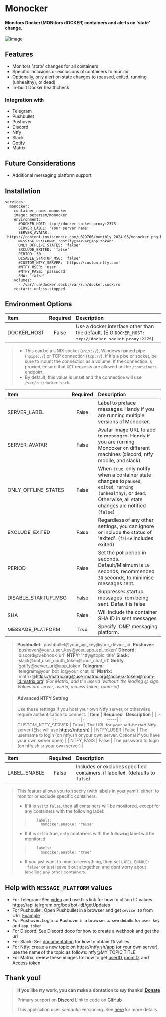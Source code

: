# Monocker
#### Monitors Docker (MONitors dOCKER) containers and alerts on 'state' change.

![image](https://github.com/petersem/monocker/blob/master/doco/title.png?raw=true)

## Features
- Monitors 'state' changes for all containers
- Specific inclusions or exclusions of containers to monitor
- Optionally, only alert on state changes to (paused, exited, running (unhealthy), or dead)
- In-built Docker healthcheck
### Integration with
- Telegram
- Pushbullet
- Pushover
- Discord
- Ntfy
- Slack
- Gotify
- Matrix

## Future Considerations
- Additional messaging platform support

## Installation
```ya
services:
  monocker:
    container_name: monocker
    image: petersem/monocker
    environment:
      #DOCKER_HOST: tcp://docker-socket-proxy:2375
      SERVER_LABEL: 'Your server name'
      SERVER_AVATAR: 'https://content.invisioncic.com/u329766/monthly_2024_05/monocker.png.ba5ffdb390b627097d2a53645cf87350.png'
      MESSAGE_PLATFORM: 'gotify@server@app_token'
      ONLY_OFFLINE_STATES: 'false'
      EXCLUDE_EXITED: 'false'      
      PERIOD: 30
      DISABLE_STARTUP_MSG: 'false'
      #CUSTOM_NTFY_SERVER: 'https://custom.ntfy.com' 
      #NTFY_USER: 'user' 
      #NTFY_PASS: 'password' 
      SHA: 'false'
    volumes:
      - /var/run/docker.sock:/var/run/docker.sock:ro
    restart: unless-stopped
```
## Environment Options
| **Item**          | **Required**  |  **Description** |
| :---------------- | :-----------: | :----------------|
| DOCKER_HOST       |   False       | Use a docker interface other than the default. (E.G ```DOCKER_HOST: tcp://docker-socket-proxy:2375```) |

> - This can be a UNIX socket (`unix://`), Windows named pipe (`npipe://`) or TCP connection (`tcp://`). If it's a pipe or socket, be sure to mount the connection as a volume. If the connection is proxied, ensure that `GET` requests are allowed on the `/containers` endpoint.
> - By default, this value is unset and the connection will use `/var/run/docker.sock`.

| **Item**          | **Required**  |  **Description** |
| :---------------- | :-----------: | :----------------|
| SERVER_LABEL      |   False       | Label to preface messages. Handy if you are running multiple versions of Monocker.|
| SERVER_AVATAR     |   False       | Avatar image URL to add to messages. Handy if you are running Monocker on different machines (discord, ntfy mobile, and slack)|
| ONLY_OFFLINE_STATES |     False     | When `true`, only notify when a container state changes to `paused`, `exited`, `running (unhealthy)`, or `dead`.  Otherwise, all state changes are notified (`false`) |
| EXCLUDE_EXITED      |     False     | Regardless of any other settings, you can ignore or include the status of 'exited'. (`false` includes exited)|
| PERIOD              |     False     | Set the poll period in seconds. Default/Minimum is `10` seconds, recommended `30` seconds, to minimise messages sent. |
| DISABLE_STARTUP_MSG |     False     | Suppresses startup messages from being sent. Default is false |
| SHA                 |     False     | Will include the container SHA ID in sent messages |
| MESSAGE_PLATFORM  |   True        | Specify 'ONE' messaging platform.|
> **Pushbullet:**  'pushbullet@your_api_key@your_device_id'
> **Pushover:** 'pushover@your_user_key@your_app_api_token'
> **Discord:** 'discord@webhook_url'
> **NTFY:** 'ntfy@topic_title'
> **Slack:** 'slack@bot_user_oauth_token@your_chat_id'
> **Gotify:** 'gotify@server_url@app_token'
> **Telegram:** 'telegram@your_bot_id@your_chat_id'
> **Matrix:** 'matrix@https://matrix.org@user:matrix.org@access-token@room-id:matrix.org'
> _(For Matrix, add the userid 'without' the leading @ sign. Values are server, userid, access-token, room-id)_
>

> #### Advanced NTFY Setting
> Use these settings if you host your own Ntfy server, or otherwise require authentication to connect. 
> | **Item**            | **Required**  |  **Description** |
> | :------------------ | :-----------: | :----------------|
> | CUSTOM_NTFY_SERVER  |     False     | The URL for your self-hosted Ntfy server (Else will use https://nttp.sh) |
> | NTFY_USER           |     False     | The username to login (on ntfy.sh or your own server. Optional if you have your own server open) |
> | NTFY_PASS           |     False     | The password to login (on ntfy.sh or your own server) |


| **Item**          | **Required**  |  **Description** |
| :---------------- | :-----------: | :----------------|
| LABEL_ENABLE      |   False       | Includes or excludes specified containers, if labelled. (defaults to `false`) |

> This feature allows you to specify (with labels in your yaml) 'either' to monitor or exclude specific containers. 
> - If it is set to `false`, then all containers will be monitored, except for any containers with the following label:
>> ```ya
>>    labels:
>>      monocker.enable: 'false'
>>```
> - If it is set to true, `only` containers with the following label will be monitored
>>```ya
>>    labels:
>>      monocker.enable: 'true'
>>```
> - If you just want to monitor everything, then set ```LABEL_ENABLE: 'false'``` or just leave it out altogether, and dont worry about labelling any other containers.

## Help with `MESSAGE_PLATFORM` values
- For Telegram: See [video](https://github.com/petersem/monocker/raw/master/doco/telegram_chatid_botid.mkv) and use this link for how to obtain ID values. https://api.telegram.org/bot{bot-id}/getUpdates
- For Pushbullet: Open Pushbullet in a browser and get `device ID` from URL [Example](https://raw.githubusercontent.com/petersem/monocker/master/doco/pbdeviceid.PNG)
- For Pushover: Login to Pushover in a browser to see details for `user key` and `app token`
- For Discord: See Discord doco for how to create a webhook and get the url
- For Slack: See [documentation](doco/slack.md) for how to obtain `ID` values.
- For Ntfy: create a new topic on https://ntfy.sh/app (or your own server), use the name of the topic as follows: ntfy@MY_TOPIC_TITLE
- For Matrix, review these images for how to get [userID](https://github.com/petersem/monocker/blob/master/doco/matrix-user-id.png?raw=true), [roomID](https://github.com/petersem/monocker/blob/master/doco/matrix-room-id.png?raw=true), and [Access token](https://github.com/petersem/monocker/blob/master/doco/matrix-access-token.png?raw=true)

## Thank you!
> **If you like my work, you can make a dontation to say thanks! [Donate](https://www.paypal.com/paypalme/thanksmp)**
>
> Primary support on [Discord](https://discord.gg/NcKJTKN9yP)
> Link to code on [GitHub](https://github.com/petersem/monocker)
>
>This application uses *semantic* versioning. See [here](https://semver.org/) for more details. 


